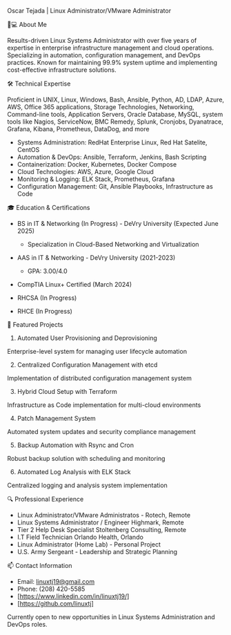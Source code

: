 Oscar Tejada | Linux Administrator/VMware Administrator

👨💻 About Me

Results-driven Linux Systems Administrator with over five years of expertise in enterprise infrastructure management and cloud operations. Specializing in automation, configuration management, and DevOps practices. Known for maintaining 99.9% system uptime and implementing cost-effective infrastructure solutions.

🛠️ Technical Expertise

Proficient in UNIX, Linux, Windows, Bash, Ansible, Python, AD,
LDAP, Azure, AWS, Office 365 applications, Storage Technologies, Networking,
Command-line tools, Application Servers, Oracle Database, MySQL, system tools like
Nagios, ServiceNow, BMC Remedy, Splunk, Cronjobs, Dyanatrace, Grafana, Kibana,
Prometheus, DataDog, and more

- Systems Administration: RedHat Enterprise Linux, Red Hat Satelite, CentOS
- Automation & DevOps: Ansible, Terraform, Jenkins, Bash Scripting
- Containerization: Docker, Kubernetes, Docker Compose
- Cloud Technologies: AWS, Azure, Google Cloud
- Monitoring & Logging: ELK Stack, Prometheus, Grafana
- Configuration Management: Git, Ansible Playbooks, Infrastructure as Code

🎓 Education & Certifications

- BS in IT & Networking (In Progress) - DeVry University (Expected June 2025)

  - Specialization in Cloud-Based Networking and Virtualization


- AAS in IT & Networking - DeVry University (2021-2023)

  - GPA: 3.00/4.0


- CompTIA Linux+ Certified (March 2024)
- RHCSA (In Progress)
- RHCE (In Progress)

🚀 Featured Projects

1. Automated User Provisioning and Deprovisioning

Enterprise-level system for managing user lifecycle automation

2. Centralized Configuration Management with etcd

Implementation of distributed configuration management system

3. Hybrid Cloud Setup with Terraform

Infrastructure as Code implementation for multi-cloud environments

4. Patch Management System

Automated system updates and security compliance management

5. Backup Automation with Rsync and Cron

Robust backup solution with scheduling and monitoring

6. Automated Log Analysis with ELK Stack

Centralized logging and analysis system implementation

🔍 Professional Experience

- Linux Administrator/VMware Administratos - Rotech, Remote
- Linux Systems Administrator / Engineer Highmark, Remote
- Tier 2 Help Desk Specialist Stoltenberg Consulting, Remote
- I.T Field Technician Orlando Health, Orlando
- Linux Administrator (Home Lab) - Personal Project
- U.S. Army Sergeant - Leadership and Strategic Planning

📫 Contact Information

- Email: linuxtj19@gmail.com
- Phone: (208) 420-5585
- [https://www.linkedin.com/in/linuxtj19/]
- [https://github.com/linuxtj]


Currently open to new opportunities in Linux Systems Administration and DevOps roles.
